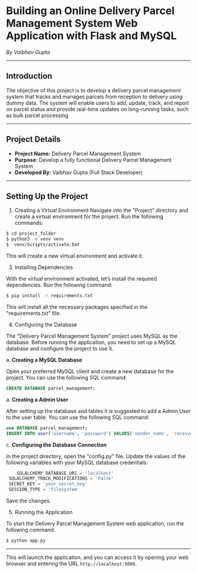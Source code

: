 # Building an Online Delivery Parcel Management System Web Application with Flask and MySQL

_By Vaibhav Gupta_

---

## Introduction

The objective of this project is to develop a delivery parcel management system that tracks and manages
parcels from reception to delivery using dummy data. The system will enable users to add, update, track,
and report on parcel status and provide real-time updates on long-running tasks, such as bulk parcel
processing

---

## Project Details

- **Project Name:** Delivery Parcel Management System
- **Purpose:** Develop a fully functional Delivery Parcel Management System
- **Developed By:** Vaibhav Gupta (Full Stack Developer)

---

## Setting Up the Project

1. Creating a Virtual Environment
   Navigate into the "Project" directory and create a virtual environment for the project. Run the following commands:

```bash
$ cd project_folder
$ python3 -m venv venv
$  venv/Scripts/activate.bat
```

This will create a new virtual environment and activate it.

3. Installing Dependencies

With the virtual environment activated, let’s install the required dependencies. Run the following command:

```bash
$ pip install -r requirements.txt
```

This will install all the necessary packages specified in the "requirements.txt" file.

4. Configuring the Database

The "Delivery Parcel Management System" project uses MySQL as the database. Before running the application, you need to set up a MySQL database and configure the project to use it.

a. **Creating a MySQL Database**

Open your preferred MySQL client and create a new database for the project. You can use the following SQL command:

```sql
CREATE DATABASE parcel_management;
```

a. **Creating a Admin User**

After setting up the database and tables it is suggested to add a Admin User to the user table. You can use the following SQL command:

```sql
use DATABASE parcel_management;
INSERT INTO user('username', 'password') VALUES('sender_name', 'receiver_name');
```

c. **Configuring the Database Connection**

In the project directory, open the "config.py" file. Update the values of the following variables with your MySQL database credentials:

```sql
    SQLALCHEMY_DATABASE_URI = 'localhost'
 SQLALCHEMY_TRACK_MODIFICATIONS = 'False'
 SECRET_KEY = 'your_secret_key'
 SESSION_TYPE = 'filesystem'
```

Save the changes.

5. Running the Application

To start the Delivery Parcel Management System web application, run the following command:

```bash
$ python app.py
```

---

This will launch the application, and you can access it by opening your web browser and entering the URL `http://localhost:5000`.
